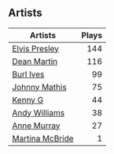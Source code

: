## Artists
Artists | Plays 
----- | -----: 
[Elvis Presley](/artists/elvis-presley-1014) | 144
[Dean Martin](/artists/dean-martin-6555) | 116
[Burl Ives](/artists/burl-ives-1117) | 99
[Johnny Mathis](/artists/johnny-mathis-14581) | 75
[Kenny G](/artists/kenny-g-7789) | 44
[Andy Williams](/artists/andy-williams-16425) | 38
[Anne Murray](/artists/anne-murray-28649) | 27
[Martina McBride](/artists/martina-mcbride-35319) | 1

